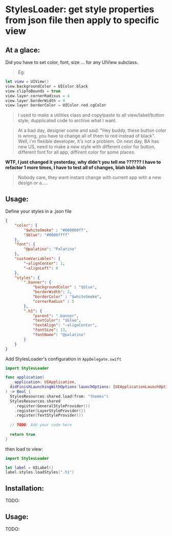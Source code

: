 StylesLoader: get style properties from json file then apply to specific view
======================================

## At a glace:

Did you have to set color, font, size ... for any UIView subclass.
> Eg:
```swift
let view = UIView()
view.backgroundColor = UIColor.black
view.clipToBounds = true
view.layer.cornerRadisus = 4
view.layer.borderWidth = 4
view.layer.borderColor = UIColor.red.cgColor
```

> I used to make a utilities class and copy/paste to all view/label/button style, dupplicated code to archive what I want. 

> At a bad day, designer come and said: "Hey buddy, these button color is wrong, you have to change all of them to red instead of black". 
> Well, i'm flexible developer, it's not a problem.
> On next day, BA has new US, need to make a new style with different color for button, different font for all app, diffirent color for some places. 

**WTF, I just changed it yesterday, why didn't you tell me ?????? I have to refactor 1 more times, I have to test all of changes, blah blah blah**
> Nobody care, they want instant change with current app with a new design or a.....

## Usage:

Define your styles in a .json file 
```json
{
    "color": {
        "$whiteSmoke" : "#000000ff",
        "$blue": "#0000ffff"
    },
    "font": {
        "@palatino": "Palatino"
    },
    "customVariables": {
        "~alignCenter": 1,
        "~alignLeft": 0
    },
    "styles": {
        ".banner": {
            "backgroundColor" : "$blue",
            "borderWidth": 2,
            "borderColor" : "$whiteSmoke",
            "cornerRadius" : 5
        },
        ".h1": {
            "parent": ".banner",
            "textColor": "$blue",
            "textAlign": "~alignCenter",
            "fontSize": 13,
            "fontName": "@palatino"
        }
    }
}
```

Add StylesLoader's configuration in ```AppDelegate.swift```

```swift
import StylesLoader

func application(
  _ application: UIApplication, 
  didFinishLaunchingWithOptions launchOptions: [UIApplicationLaunchOptionsKey: Any]?
) -> Bool {
  StylesResources.shared.load(from: "themes")
  StylesResources.shared
    .register(GeneralStyleProvider())
    .register(LayerStyleProvider())
    .register(TextStyleProvider())
    
  // TODO: Add your code here
  
  return true
}

```

then load to view:

```swift
import StylesLoader

let label = UILabel()
label.styles.loadStyles(".h1")
```

## Installation:
TODO: 

## Usage:
TODO:
